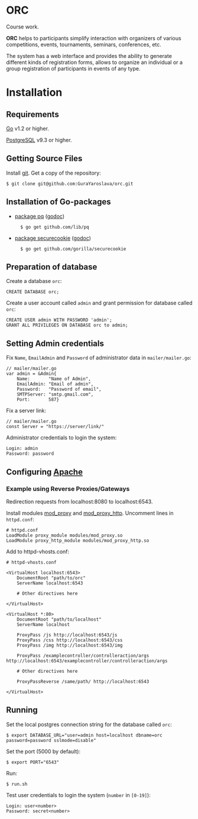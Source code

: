 ORC
===

Course work.

**ORC** helps to participants simplify interaction with
organizers of various competitions, events, tournaments, seminars,
conferences, etc.

The system has a web interface and provides the ability to generate
different kinds of registration forms, allows to organize an individual
or a group registration of participants in events of any type.

# Installation

## Requirements

[Go][1] v1.2 or higher.

[PostgreSQL][2] v9.3 or higher.

## Getting Source Files

Install [git][3]. Get a copy of the repository:

    $ git clone git@github.com:GuraYaroslava/orc.git

## Installation of Go-packages

- [package pq][4] ([godoc](http://godoc.org/github.com/lib/pq))

        $ go get github.com/lib/pq

- [package securecookie][5] ([godoc](http://godoc.org/github.com/gorilla/securecookie))

        $ go get github.com/gorilla/securecookie

## Preparation of database

Create a database `orc`:

    CREATE DATABASE orc;

Create a user account called `admin` and grant permission for database called `orc`:

    CREATE USER admin WITH PASSWORD 'admin';
    GRANT ALL PRIVILEGES ON DATABASE orc to admin;

## Setting Admin credentials

Fix `Name`, `EmailAdmin` and `Password` of administrator data in `mailer/mailer.go`:

    // mailer/mailer.go
    var admin = &Admin{
        Name:       "Name of Admin",
        EmailAdmin: "Email of admin",
        Password:   "Password of email",
        SMTPServer: "smtp.gmail.com",
        Port:       587}

Fix a server link:

    // mailer/mailer.go
    const Server = "https://server/link/"

Administrator credentials to login the system:

    Login: admin
    Password: password

## Configuring [Apache][6]

### Example using Reverse Proxies/Gateways

Redirection requests from localhost:8080 to localhost:6543.

Install modules [mod_proxy][7] and [mod_proxy_http][8]. Uncomment lines in `httpd.conf`:

    # httpd.conf
    LoadModule proxy_module modules/mod_proxy.so
    LoadModule proxy_http_module modules/mod_proxy_http.so

Add to httpd-vhosts.conf:

    # httpd-vhosts.conf

    <VirtualHost localhost:6543>
        DocumentRoot "path/to/orc"
        ServerName localhost:6543

        # Other directives here

    </VirtualHost>

    <VirtualHost *:80>
        DocumentRoot "path/to/localhost"
        ServerName localhost

        ProxyPass /js http://localhost:6543/js
        ProxyPass /css http://localhost:6543/css
        ProxyPass /img http://localhost:6543/img

        ProxyPass /examplecontroller/controlleraction/args http://localhost:6543/examplecontroller/controlleraction/args

        # Other directives here

        ProxyPassReverse /same/path/ http://localhost:6543

    </VirtualHost>

## Running

Set the local postgres connection string for the database called `orc`:

    $ export DATABASE_URL="user=admin host=localhost dbname=orc password=password sslmode=disable"

Set the port (5000 by default):

    $ export PORT="6543"

Run:

    $ run.sh

Test user credentials to login the system (`number` in `[0-19]`):

    Login: user<number>
    Password: secret<number>

[1]: https://golang.org
[2]: http://www.postgresql.org
[3]: http://git-scm.com
[4]: https://github.com/lib/pq
[5]: http://www.gorillatoolkit.org/pkg/securecookie
[6]: http://httpd.apache.org
[7]: http://httpd.apache.org/docs/2.2/mod/mod_proxy.html
[8]: http://httpd.apache.org/docs/2.2/mod/mod_proxy_http.html
